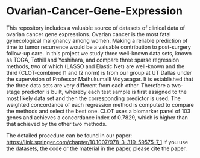 # Ovarian-Cancer-Gene-Expression
This repository includes a valuable source of datasets of clinical data of ovarian cancer gene expressions. 
Ovarian cancer is the most fatal gynecological malignancy among women. Making a reliable prediction of time to tumor recurrence would be a valuable contribution to post-surgery follow-up care. In this project we study three well-known data sets, known as TCGA, Tothill and Yoshihara, and compare three sparse regression methods, two of which (LASSO and Elastic Net) are well-known and the third (CLOT-combined l1 and l2 norm) is from our group at UT Dallas under the supervision of Professor Mathukumalli Vidyasagar. It is established that the three data sets are very different from each other. Therefore a two-stage predictor is built, whereby each test sample is first assigned to the most likely data set and then the corresponding predictor is used. The weighted concordance of each regression method is computed to compare the methods and select the best one. CLOT uses a biomarker panel of 103 genes and achieves a concordance index of 0.7829, which is higher than that achieved by the other two methods.

The detailed procedure can be found in our paper: https://link.springer.com/chapter/10.1007/978-3-319-59575-7_1
If you use the datasets, the code or the material in the paper, please cite the paper.




